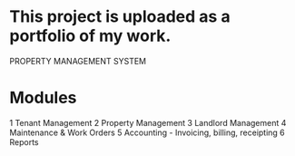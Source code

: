 # This project is uploaded as a portfolio of my work. 

PROPERTY MANAGEMENT SYSTEM

# Modules
1 Tenant Management
2 Property Management
3 Landlord Management
4 Maintenance & Work Orders
5 Accounting - Invoicing, billing, receipting
6 Reports